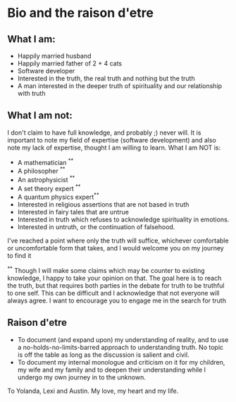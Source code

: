 # Bio and the raison d'etre

## What I am:

* Happily married husband
* Happily married father of 2 + 4 cats
* Software developer
* Interested in the truth, the real truth and nothing but the truth
* A man interested in the deeper truth of spirituality and our relationship with truth

## What I am not:

I don't claim to have full knowledge, and probably ;) never will. It is important to note my field of expertise (software development) and also note my lack of expertise, thought I am willing to learn. What I am NOT is: 

* A mathematician <sup>**</sup>
* A philosopher <sup>**</sup>
* An astrophysicist <sup>**</sup>
* A set theory expert <sup>**</sup>
* A quantum physics expert<sup>**</sup>
* Interested in religious assertions that are not based in truth
* Interested in fairy tales that are untrue
* Interested in truth which refuses to acknowledge spirituality in emotions.
* Interested in untruth, or the continuation of falsehood. 

I've reached a point where only the truth will suffice, whichever comfortable or uncomfortable form that takes, and I would welcome you on my journey to find it


<sup>**</sup> Though I will make some claims which may be counter to existing knowledge, I happy to take your opinion on that. The goal here is to reach the truth, but that requires both parties in the debate for truth to be truthful to one self. This can be difficult and I acknowledge that not everyone will always agree. I want to encourage you to engage me in the search for truth

## Raison d'etre

* To document (and expand upon) my understanding of reality, and to use a no-holds-no-limits-barred approach to understanding truth. No topic is off the table as long as the discussion is salient and civil.
* To document my internal monologue and criticism on it for my children, my wife and my family and to deepen their understanding while I undergo my own journey in to the unknown. 

To Yolanda, Lexi and Austin. My love, my heart and my life.
